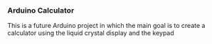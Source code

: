 ### Arduino Calculator

This is a future Arduino project in which the main goal is to create a calculator using the liquid crystal display and the keypad
